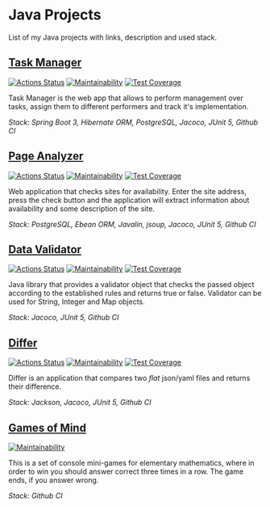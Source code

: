 # Java Projects
List of my Java projects with links, description and used stack.


## [Task Manager](https://github.com/RedGradient/java-project-73)
[![Actions Status](https://github.com/RedGradient/java-project-73/workflows/build/badge.svg)](https://github.com/RedGradient/java-project-73/actions)
[![Maintainability](https://api.codeclimate.com/v1/badges/8f409cc6c1037e108bed/maintainability)](https://codeclimate.com/github/RedGradient/java-project-73/maintainability)
[![Test Coverage](https://api.codeclimate.com/v1/badges/8f409cc6c1037e108bed/test_coverage)](https://codeclimate.com/github/RedGradient/java-project-73/test_coverage)

Task Manager is the web app that allows to perform management over tasks, assign them to different performers and track it's implementation.

*Stack: Spring Boot 3, Hibernate ORM, PostgreSQL, Jacoco, JUnit 5, Github CI*

## [Page Analyzer](https://github.com/RedGradient/java-project-72)
[![Actions Status](https://github.com/RedGradient/java-project-72/workflows/build/badge.svg)](https://github.com/RedGradient/java-project-72/actions)
[![Maintainability](https://api.codeclimate.com/v1/badges/271cd691f05282a5d965/maintainability)](https://codeclimate.com/github/RedGradient/java-project-72/maintainability)
[![Test Coverage](https://api.codeclimate.com/v1/badges/271cd691f05282a5d965/test_coverage)](https://codeclimate.com/github/RedGradient/java-project-72/test_coverage)

Web application that checks sites for availability. Enter the site address, press the check button and the application will extract information about availability and some description of the site.  

*Stack: PostgreSQL, Ebean ORM, Javalin, jsoup, Jacoco, JUnit 5, Github CI*


## [Data Validator](https://github.com/RedGradient/java-project-78)
[![Actions Status](https://github.com/RedGradient/java-project-78/workflows/build/badge.svg)](https://github.com/RedGradient/java-project-78/actions)
[![Maintainability](https://api.codeclimate.com/v1/badges/18c11c3e4854549bcddd/maintainability)](https://codeclimate.com/github/RedGradient/java-project-78/maintainability)
[![Test Coverage](https://api.codeclimate.com/v1/badges/18c11c3e4854549bcddd/test_coverage)](https://codeclimate.com/github/RedGradient/java-project-78/test_coverage)

Java library that provides a validator object that checks the passed object according to the established rules and returns true or false. Validator can be used for String, Integer and Map objects.

*Stack: Jacoco, JUnit 5, Github CI*


## [Differ](https://github.com/RedGradient/java-project-71)
[![Actions Status](https://github.com/RedGradient/java-project-71/workflows/build/badge.svg)](https://github.com/RedGradient/java-project-71/actions)
[![Maintainability](https://api.codeclimate.com/v1/badges/e581639bb4d1ad189640/maintainability)](https://codeclimate.com/github/RedGradient/java-project-71/maintainability)
[![Test Coverage](https://api.codeclimate.com/v1/badges/e581639bb4d1ad189640/test_coverage)](https://codeclimate.com/github/RedGradient/java-project-71/test_coverage)

Differ is an application that compares two *flat* json/yaml files and returns their difference.

*Stack: Jackson, Jacoco, JUnit 5, Github CI*


## [Games of Mind](https://github.com/RedGradient/java-project-61)
[![Maintainability](https://api.codeclimate.com/v1/badges/66d487cd35c7f6c49c64/maintainability)](https://codeclimate.com/github/RedGradient/java-project-61/maintainability)

This is a set of console mini-games for elementary mathematics, where in order to win you should answer correct three times in a row. The game ends, if you answer wrong.

*Stack: Github CI*
